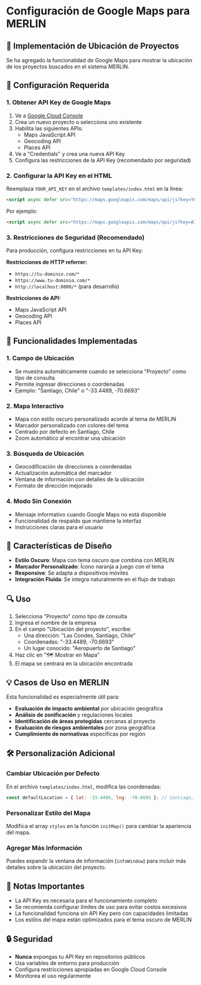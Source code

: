 # Configuración de Google Maps para MERLIN

## 📍 Implementación de Ubicación de Proyectos

Se ha agregado la funcionalidad de Google Maps para mostrar la ubicación de los proyectos buscados en el sistema MERLIN.

## 🔧 Configuración Requerida

### 1. Obtener API Key de Google Maps

1. Ve a [Google Cloud Console](https://console.cloud.google.com/)
2. Crea un nuevo proyecto o selecciona uno existente
3. Habilita las siguientes APIs:
   - Maps JavaScript API
   - Geocoding API
   - Places API
4. Ve a "Credentials" y crea una nueva API Key
5. Configura las restricciones de la API Key (recomendado por seguridad)

### 2. Configurar la API Key en el HTML

Reemplaza `YOUR_API_KEY` en el archivo `templates/index.html` en la línea:

```html
<script async defer src="https://maps.googleapis.com/maps/api/js?key=YOUR_API_KEY&libraries=places&callback=initMap"></script>
```

Por ejemplo:
```html
<script async defer src="https://maps.googleapis.com/maps/api/js?key=AIzaSyBOti4mM-6x9WDnZIjIeyEU21OpBXqWBgw&libraries=places&callback=initMap"></script>
```

### 3. Restricciones de Seguridad (Recomendado)

Para producción, configura restricciones en tu API Key:

**Restricciones de HTTP referrer:**
- `https://tu-dominio.com/*`
- `https://www.tu-dominio.com/*`
- `http://localhost:8000/*` (para desarrollo)

**Restricciones de API:**
- Maps JavaScript API
- Geocoding API
- Places API

## 🌟 Funcionalidades Implementadas

### 1. Campo de Ubicación
- Se muestra automáticamente cuando se selecciona "Proyecto" como tipo de consulta
- Permite ingresar direcciones o coordenadas
- Ejemplo: "Santiago, Chile" o "-33.4489, -70.6693"

### 2. Mapa Interactivo
- Mapa con estilo oscuro personalizado acorde al tema de MERLIN
- Marcador personalizado con colores del tema
- Centrado por defecto en Santiago, Chile
- Zoom automático al encontrar una ubicación

### 3. Búsqueda de Ubicación
- Geocodificación de direcciones a coordenadas
- Actualización automática del marcador
- Ventana de información con detalles de la ubicación
- Formato de dirección mejorado

### 4. Modo Sin Conexión
- Mensaje informativo cuando Google Maps no está disponible
- Funcionalidad de respaldo que mantiene la interfaz
- Instrucciones claras para el usuario

## 🎨 Características de Diseño

- **Estilo Oscuro**: Mapa con tema oscuro que combina con MERLIN
- **Marcador Personalizado**: Ícono naranja a juego con el tema
- **Responsive**: Se adapta a dispositivos móviles
- **Integración Fluida**: Se integra naturalmente en el flujo de trabajo

## 🔍 Uso

1. Selecciona "Proyecto" como tipo de consulta
2. Ingresa el nombre de la empresa
3. En el campo "Ubicación del proyecto", escribe:
   - Una dirección: "Las Condes, Santiago, Chile"
   - Coordenadas: "-33.4489, -70.6693"
   - Un lugar conocido: "Aeropuerto de Santiago"
4. Haz clic en "🗺️ Mostrar en Mapa"
5. El mapa se centrará en la ubicación encontrada

## 💡 Casos de Uso en MERLIN

Esta funcionalidad es especialmente útil para:
- **Evaluación de impacto ambiental** por ubicación geográfica
- **Análisis de zonificación** y regulaciones locales
- **Identificación de áreas protegidas** cercanas al proyecto
- **Evaluación de riesgos ambientales** por zona geográfica
- **Cumplimiento de normativas** específicas por región

## 🛠️ Personalización Adicional

### Cambiar Ubicación por Defecto
En el archivo `templates/index.html`, modifica las coordenadas:
```javascript
const defaultLocation = { lat: -33.4489, lng: -70.6693 }; // Santiago, Chile
```

### Personalizar Estilo del Mapa
Modifica el array `styles` en la función `initMap()` para cambiar la apariencia del mapa.

### Agregar Más Información
Puedes expandir la ventana de información (`infoWindow`) para incluir más detalles sobre la ubicación del proyecto.

## 📝 Notas Importantes

- La API Key es necesaria para el funcionamiento completo
- Se recomienda configurar límites de uso para evitar costos excesivos
- La funcionalidad funciona sin API Key pero con capacidades limitadas
- Los estilos del mapa están optimizados para el tema oscuro de MERLIN

## 🔒 Seguridad

- **Nunca** expongas tu API Key en repositorios públicos
- Usa variables de entorno para producción
- Configura restricciones apropiadas en Google Cloud Console
- Monitorea el uso regularmente 